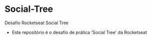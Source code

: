 # Social-Tree
Desafio Rocketseat Social Tree

 * Este repositório é o desafio de prática 'Social Tree' da Rocketseat
